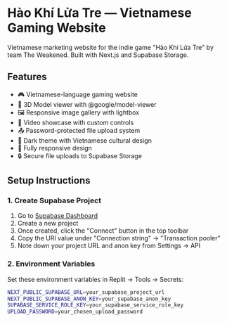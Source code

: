 # Hào Khí Lửa Tre — Vietnamese Gaming Website

Vietnamese marketing website for the indie game "Hào Khí Lửa Tre" by team The Weakened. Built with Next.js and Supabase Storage.

## Features

- 🎮 Vietnamese-language gaming website
- 🗿 3D Model viewer with @google/model-viewer
- 🖼️ Responsive image gallery with lightbox
- 🎥 Video showcase with custom controls
- 📤 Password-protected file upload system
- 🌙 Dark theme with Vietnamese cultural design
- 📱 Fully responsive design
- 🔒 Secure file uploads to Supabase Storage

## Setup Instructions

### 1. Create Supabase Project

1. Go to [Supabase Dashboard](https://supabase.com/dashboard/projects)
2. Create a new project
3. Once created, click the "Connect" button in the top toolbar
4. Copy the URI value under "Connection string" → "Transaction pooler"
5. Note down your project URL and anon key from Settings → API

### 2. Environment Variables

Set these environment variables in Replit → Tools → Secrets:

```bash
NEXT_PUBLIC_SUPABASE_URL=your_supabase_project_url
NEXT_PUBLIC_SUPABASE_ANON_KEY=your_supabase_anon_key
SUPABASE_SERVICE_ROLE_KEY=your_supabase_service_role_key
UPLOAD_PASSWORD=your_chosen_upload_password
